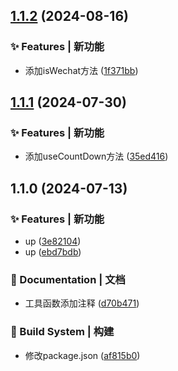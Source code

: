 

## [1.1.2](https://github.com/LUDA0831/ts-utils/compare/1.1.1...1.1.2) (2024-08-16)


### ✨ Features | 新功能

* 添加isWechat方法 ([1f371bb](https://github.com/LUDA0831/ts-utils/commit/1f371bbd382635f4e3abac9d36e4b37c93258444))

## [1.1.1](https://github.com/LUDA0831/ts-utils/compare/1.1.0...1.1.1) (2024-07-30)


### ✨ Features | 新功能

* 添加useCountDown方法 ([35ed416](https://github.com/LUDA0831/ts-utils/commit/35ed416a9b169cb5d511c9fb4d482a2d7d4d4bed))

## 1.1.0 (2024-07-13)


### ✨ Features | 新功能

* up ([3e82104](https://github.com/LUDA0831/ts-utils/commit/3e82104c1dc01613b4161e8367d774fe914558d9))
* up ([ebd7bdb](https://github.com/LUDA0831/ts-utils/commit/ebd7bdbd8557c0b8de48c6652822eeb4a05dc9f6))


### 📝 Documentation | 文档

* 工具函数添加注释 ([d70b471](https://github.com/LUDA0831/ts-utils/commit/d70b4714c31c1eabd9e17d2d56945c1218896991))


### 👷‍ Build System | 构建

* 修改package.json ([af815b0](https://github.com/LUDA0831/ts-utils/commit/af815b0065637138bf51fc5b9e5fcb69ea33f121))
